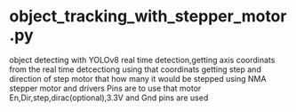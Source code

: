 # object_tracking_with_stepper_motor.py
object detecting with YOLOv8 real time detection,getting axis coordinats from the real time detcectiong using that coordinats getting step and direction of step motor that how many it would be stepped
using NMA stepper motor and drivers Pins are to use that motor En,Dir,step,dirac(optional),3.3V and Gnd pins are used
